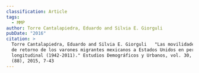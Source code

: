 ```yaml
---
classification: Article
tags:
  - MMP
author: Torre Cantalapiedra, Eduardo and Silvia E. Giorguli
pubDate: "2016"
citation: >
  Torre Cantalapiedra, Eduardo and Silvia E. Giorguli	"Las movilidades interna y
  de retorno de los varones migrantes mexicanos a Estados Unidos en perspectiva
  longitudinal (1942-2011)." Estudios Demográficos y Urbanos, vol. 30, n. 1
  (88), 2015, 7-43
---
```

